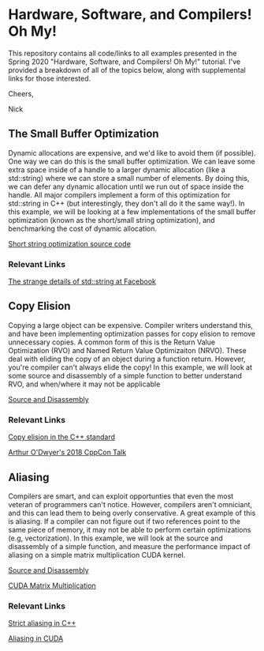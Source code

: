 # Hardware, Software, and Compilers! Oh My!

This repository contains all code/links to all examples presented in the Spring 2020 "Hardware, Software, and Compilers! Oh My!" tutorial. I've provided a breakdown of all of the topics below, along with supplemental links for those interested.

Cheers,

Nick

## The Small Buffer Optimization
Dynamic allocations are expensive, and we'd like to avoid them (if possible). One way we can do this is the small buffer optimization. We can leave some extra space inside of a handle to a larger dynamic allocation (like a std::string) where we can store a small number of elements. By doing this, we can defer any dynamic allocation until we run out of space inside the handle. All major compilers implement a form of this optimization for std::string in C++ (but interestingly, they don't all do it the same way!). In this example, we will be looking at a few implementations of the small buffer optimization (known as the short/small string optimization), and benchmarking the cost of dynamic allocation.

[Short string optimization source code](https://github.com/CoffeeBeforeArch/spring_2020_tutorial/tree/master/sso)

### Relevant Links
[The strange details of std::string at Facebook](https://youtu.be/kPR8h4-qZdk)

## Copy Elision
Copying a large object can be expensive. Compiler writers understand this, and have been implementing optimization passes for copy elision to remove unnecessary copies. A common form of this is the Return Value Optimization (RVO) and Named Return Value Optimizaiton (NRVO). These deal with eliding the copy of an object during a function return. However, you're compiler can't always elide the copy! In this example, we will look at some source and disassembly of a simple function to better understand RVO, and when/where it may not be applicable

[Source and Disassembly](https://godbolt.org/z/aQqHns)

### Relevant Links

[Copy elision in the C++ standard](https://en.cppreference.com/w/cpp/language/copy_elision)

[Arthur O'Dwyer's 2018 CppCon Talk](https://youtu.be/hA1WNtNyNbo)

## Aliasing

Compilers are smart, and can exploit opportunties that even the most veteran of programmers can't notice. However, compilers aren't omniciant, and this can lead them to being overly conservative. A great example of this is aliasing. If a compiler can not figure out if two references point to the same piece of memory, it may not be able to perform certain optimizations (e.g, vectorization). In this example, we will look at the source and disassembly of a simple function, and measure the performance impact of aliasing on a simple matrix multiplication CUDA kernel.

[Source and Disassembly](https://godbolt.org/z/oYev9z)

[CUDA Matrix Multiplication](https://github.com/CoffeeBeforeArch/spring_2020_tutorial/tree/master/matrix_mul)

### Relevant Links
[Strict aliasing in C++](https://gist.github.com/shafik/848ae25ee209f698763cffee272a58f8)

[Aliasing in CUDA](https://devblogs.nvidia.com/cuda-pro-tip-optimize-pointer-aliasing/)
